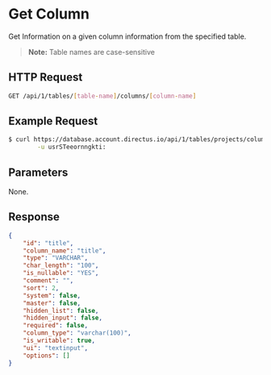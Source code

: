 # Get Column

Get Information on a given column information from the specified table.

> **Note:** Table names are case-sensitive

## HTTP Request

```bash
GET /api/1/tables/[table-name]/columns/[column-name]
```

## Example Request

```bash
$ curl https://database.account.directus.io/api/1/tables/projects/columns/title \
        -u usrSTeeornngkti:
```

## Parameters

None.

## Response

```json
{
    "id": "title",
    "column_name": "title",
    "type": "VARCHAR",
    "char_length": "100",
    "is_nullable": "YES",
    "comment": "",
    "sort": 2,
    "system": false,
    "master": false,
    "hidden_list": false,
    "hidden_input": false,
    "required": false,
    "column_type": "varchar(100)",
    "is_writable": true,
    "ui": "textinput",
    "options": []
}
```
